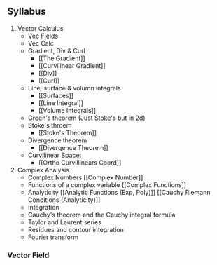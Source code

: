  ## Syllabus
 1. Vector Calculus
	 * Vec Fields 
	 * Vec Calc
	 * Gradient, Div & Curl 
		 * [[The Gradient]]
		 * [[Curvilinear Gradient]]
		 * [[Div]]
		 * [[Curl]]
	 * Line, surface & volumn integrals
		 * [[Surfaces]]
		 * [[Line Integral]]
		 * [[Volume Integrals]]
	 * Green's theorem (Just Stoke's but in 2d)
	 * Stoke's throem 
		 * [[Stoke's Theorem]]
	 * Divergence theorem 
		 * [[Divergence Theorem]]
	 * Curvilinear Space: 
		 * [[Ortho Curvillinears Coord]]
 2. Complex Analysis
	 * Complex Numbers [[Complex Number]]
	 * Functions of a complex variable [[Complex Functions]]
	 * Analyticity [[Analytic Functions (Exp, Poly)]] [[Cauchy Riemann Conditions (Analyticity)]] 
	 * Integration 
	 * Cauchy's theorem and the Cauchy integral formula
	 * Taylor and Laurent series
	 * Residues and contour integration 
	 * Fourier transform

### Vector Field
